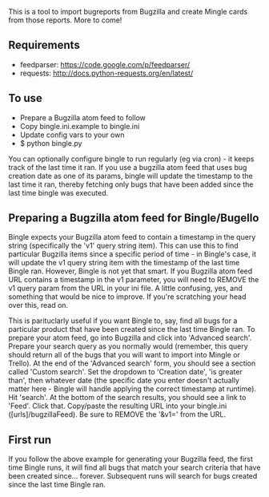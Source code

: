 This is a tool to import bugreports from Bugzilla and create Mingle cards from those reports. More to come!

## Requirements
* feedparser: https://code.google.com/p/feedparser/
* requests: http://docs.python-requests.org/en/latest/

## To use
*  Prepare a Bugzilla atom feed to follow 
*  Copy bingle.ini.example to bingle.ini
*  Update config vars to your own
*  $ python bingle.py

You can optionally configure bingle to run regularly (eg via cron) - it keeps
track of the last time it ran. If you use a bugzilla atom feed that uses bug
creation date as one of its params, bingle will update the timestamp to the
last time it ran, thereby fetching only bugs that have been added since the
last time bingle was executed.

## Preparing a Bugzilla atom feed for Bingle/Bugello
Bingle expects your Bugzilla atom feed to contain a timestamp in the query
string (specifically the 'v1' query string item). This can use this to find
particular Bugzilla items since a specific period of time - in Bingle's case,
it will update the v1 query string item with the timestamp of the last time
Bingle ran. However, Bingle is not yet that smart. If you Bugzilla atom feed
URL contains a timestamp in the v1 parameter, you will need to REMOVE the
v1 query param from the URL in your ini file. A little confusing, yes, and
something that would be nice to improve. If you're scratching your head over
this, read on.

This is parituclarly useful if you want Bingle to, say, find all bugs for a
particular product that have been created since the last time Bingle ran. To
prepare your atom feed, go into Bugzilla and click into 'Advanced search'.
Prepare your search query as you normally would (remember, this query should
return all of the bugs that you will want to import into Mingle or Trello).
At the end of the 'Advanced search' form, you should see a section called
'Custom search'. Set the dropdown to 'Creation date', 'is greater than', then
whatever date (the specific date you enter doesn't actually matter here -
Bingle will handle applying the correct timestamp at runtime). Hit 'search'.
At the bottom of the search results, you should see a link to 'Feed'. Click
that. Copy/paste the resulting URL into your bingle.ini ([urls]/bugzillaFeed).
Be sure to REMOVE the '&v1=<some timestamp>' from the URL.

## First run
If you follow the above example for generating your Bugzilla feed, the first
time Bingle runs, it will find all bugs that match your search criteria that
have been created since... forever. Subsequent runs will search for bugs
created since the last time Bingle ran.
